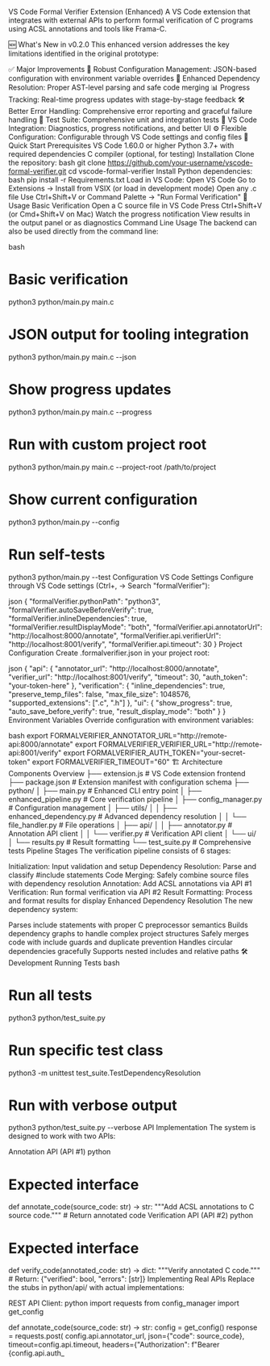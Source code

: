 VS Code Formal Verifier Extension (Enhanced)
A VS Code extension that integrates with external APIs to perform formal verification of C programs using ACSL annotations and tools like Frama-C.

🆕 What's New in v0.2.0
This enhanced version addresses the key limitations identified in the original prototype:

✅ Major Improvements
🔧 Robust Configuration Management: JSON-based configuration with environment variable overrides
🔗 Enhanced Dependency Resolution: Proper AST-level parsing and safe code merging
📊 Progress Tracking: Real-time progress updates with stage-by-stage feedback
🛠️ Better Error Handling: Comprehensive error reporting and graceful failure handling
🧪 Test Suite: Comprehensive unit and integration tests
🎯 VS Code Integration: Diagnostics, progress notifications, and better UI
⚙️ Flexible Configuration: Configurable through VS Code settings and config files
🚀 Quick Start
Prerequisites
VS Code 1.60.0 or higher
Python 3.7+ with required dependencies
C compiler (optional, for testing)
Installation
Clone the repository:
bash
git clone https://github.com/your-username/vscode-formal-verifier.git
cd vscode-formal-verifier
Install Python dependencies:
bash
pip install -r Requirements.txt
Load in VS Code:
Open VS Code
Go to Extensions → Install from VSIX (or load in development mode)
Open any .c file
Use Ctrl+Shift+V or Command Palette → "Run Formal Verification"
🎯 Usage
Basic Verification
Open a C source file in VS Code
Press Ctrl+Shift+V (or Cmd+Shift+V on Mac)
Watch the progress notification
View results in the output panel or as diagnostics
Command Line Usage
The backend can also be used directly from the command line:

bash
# Basic verification
python3 python/main.py main.c

# JSON output for tooling integration
python3 python/main.py main.c --json

# Show progress updates
python3 python/main.py main.c --progress

# Run with custom project root
python3 python/main.py main.c --project-root /path/to/project

# Show current configuration
python3 python/main.py --config

# Run self-tests
python3 python/main.py --test
Configuration
VS Code Settings
Configure through VS Code settings (Ctrl+, → Search "formalVerifier"):

json
{
  "formalVerifier.pythonPath": "python3",
  "formalVerifier.autoSaveBeforeVerify": true,
  "formalVerifier.inlineDependencies": true,
  "formalVerifier.resultDisplayMode": "both",
  "formalVerifier.api.annotatorUrl": "http://localhost:8000/annotate",
  "formalVerifier.api.verifierUrl": "http://localhost:8001/verify",
  "formalVerifier.api.timeout": 30
}
Project Configuration
Create .formalverifier.json in your project root:

json
{
  "api": {
    "annotator_url": "http://localhost:8000/annotate",
    "verifier_url": "http://localhost:8001/verify",
    "timeout": 30,
    "auth_token": "your-token-here"
  },
  "verification": {
    "inline_dependencies": true,
    "preserve_temp_files": false,
    "max_file_size": 1048576,
    "supported_extensions": [".c", ".h"]
  },
  "ui": {
    "show_progress": true,
    "auto_save_before_verify": true,
    "result_display_mode": "both"
  }
}
Environment Variables
Override configuration with environment variables:

bash
export FORMALVERIFIER_ANNOTATOR_URL="http://remote-api:8000/annotate"
export FORMALVERIFIER_VERIFIER_URL="http://remote-api:8001/verify"
export FORMALVERIFIER_AUTH_TOKEN="your-secret-token"
export FORMALVERIFIER_TIMEOUT="60"
🏗️ Architecture
Components Overview
├── extension.js                 # VS Code extension frontend
├── package.json                # Extension manifest with configuration schema
├── python/
│   ├── main.py                 # Enhanced CLI entry point
│   ├── enhanced_pipeline.py    # Core verification pipeline
│   ├── config_manager.py       # Configuration management
│   ├── utils/
│   │   ├── enhanced_dependency.py  # Advanced dependency resolution
│   │   └── file_handler.py     # File operations
│   ├── api/
│   │   ├── annotator.py        # Annotation API client
│   │   └── verifier.py         # Verification API client
│   └── ui/
│       └── results.py          # Result formatting
└── test_suite.py              # Comprehensive tests
Pipeline Stages
The verification pipeline consists of 6 stages:

Initialization: Input validation and setup
Dependency Resolution: Parse and classify #include statements
Code Merging: Safely combine source files with dependency resolution
Annotation: Add ACSL annotations via API #1
Verification: Run formal verification via API #2
Result Formatting: Process and format results for display
Enhanced Dependency Resolution
The new dependency system:

Parses include statements with proper C preprocessor semantics
Builds dependency graphs to handle complex project structures
Safely merges code with include guards and duplicate prevention
Handles circular dependencies gracefully
Supports nested includes and relative paths
🛠️ Development
Running Tests
bash
# Run all tests
python3 python/test_suite.py

# Run specific test class
python3 -m unittest test_suite.TestDependencyResolution

# Run with verbose output
python3 python/test_suite.py --verbose
API Implementation
The system is designed to work with two APIs:

Annotation API (API #1)
python
# Expected interface
def annotate_code(source_code: str) -> str:
    """Add ACSL annotations to C source code."""
    # Return annotated code
Verification API (API #2)
python
# Expected interface
def verify_code(annotated_code: str) -> dict:
    """Verify annotated C code."""
    # Return: {"verified": bool, "errors": [str]}
Implementing Real APIs
Replace the stubs in python/api/ with actual implementations:

REST API Client:
python
import requests
from config_manager import get_config

def annotate_code(source_code: str) -> str:
    config = get_config()
    response = requests.post(
        config.api.annotator_url,
        json={"code": source_code},
        timeout=config.api.timeout,
        headers={"Authorization": f"Bearer {config.api.auth_
